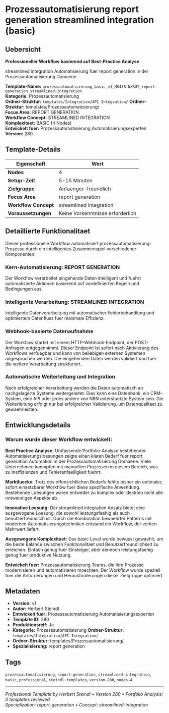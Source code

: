 # Prozessautomatisierung report generation streamlined integration (basic)

## Uebersicht

**Professioneller Workflow basierend auf Best-Practice Analyse**

streamlined integration Automatisierung fuer report generation in der Prozessautomatisierung Domaene.

**Template-Name:** `prozessautomatisierung_basic_v1_HS438.NXRUY_report-generation_streamlined-integration`  
**Kategorie:** Prozessautomatisierung  
**Ordner-Struktur:** `templates/Integration/API-Integration/`
**Ordner-Struktur:** templates/Prozessautomatisierung/  
**Focus Area:** REPORT GENERATION  
**Workflow Concept:** STREAMLINED INTEGRATION  
**Komplexitaet:** BASIC (4 Nodes)  
**Entwickelt fuer:** Prozessautomatisierung Automatisierungsexperten  
**Version:** 280

## Template-Details

| **Eigenschaft** | **Wert** |
|------------------|----------|
| **Nodes** | 4 |
| **Setup-Zeit** | 5-15 Minuten |
| **Zielgruppe** | Anfaenger-freundlich |
| **Focus Area** | report generation |
| **Workflow Concept** | streamlined integration |
| **Voraussetzungen** | Keine Vorkenntnisse erforderlich |

## Detaillierte Funktionalitaet

Dieser professionelle Workflow automatisiert prozessautomatisierung-Prozesse durch ein intelligentes Zusammenspiel verschiedener Komponenten:

### Kern-Automatisierung: REPORT GENERATION
Der Workflow verarbeitet eingehende Daten intelligent und fuehrt automatisierte Aktionen basierend auf vordefinierten Regeln und Bedingungen aus.

### Intelligente Verarbeitung: STREAMLINED INTEGRATION
Intelligente Datenverarbeitung mit automatischer Fehlerbehandlung und optimiertem Datenfluss fuer maximale Effizienz.

### Webhook-basierte Datenaufnahme
Der Workflow startet mit einem HTTP-Webhook-Endpoint, der POST-Anfragen entgegennimmt. Dieser Endpoint ist sofort nach Aktivierung des Workflows verfuegbar und kann von beliebigen externen Systemen angesprochen werden. Die eingehenden Daten werden validiert und fuer die weitere Verarbeitung strukturiert.

### Automatische Weiterleitung und Integration
Nach erfolgreicher Verarbeitung werden die Daten automatisch an nachgelagerte Systeme weitergeleitet. Dies kann eine Datenbank, ein CRM-System, eine API oder jedes andere von N8N unterstuetzte System sein. Die Weiterleitung erfolgt nur bei erfolgreicher Validierung, um Datenqualitaet zu gewaehrleisten.





## Entwicklungsdetails

### Warum wurde dieser Workflow entwickelt:

**Best Practice Analyse:** Umfassende Portfolio-Analyse bestehender Automatisierungsloesungen zeigte einen klaren Bedarf fuer report generation Automation in der Prozessautomatisierung Domaene. Viele Unternehmen kaempfen mit manuellen Prozessen in diesem Bereich, was zu Ineffizienzen und Fehleranfaelligkeit fuehrt.

**Marktluecke:** Trotz des offensichtlichen Bedarfs fehlte bisher ein optimaler, sofort einsetzbarer Workflow fuer diese spezifische Anwendung. Bestehende Loesungen waren entweder zu komplex oder deckten nicht alle notwendigen Aspekte ab.

**Innovative Loesung:** Der streamlined integration Ansatz bietet eine ausgewogene Loesung, die sowohl leistungsfaehig als auch benutzerfreundlich ist. Durch die Kombination bewaehrter Patterns mit modernen Automatisierungstechniken entstand ein Workflow, der echten Mehrwert liefert.

**Ausgewogene Komplexitaet:** Das basic Level wurde bewusst gewaehlt, um die beste Balance zwischen Funktionalitaet und Benutzerfreundlichkeit zu erreichen. Einfach genug fuer Einsteiger, aber dennoch leistungsfaehig genug fuer produktive Nutzung.

**Entwickelt fuer:** Prozessautomatisierung Teams, die ihre Prozesse modernisieren und automatisieren moechten. Der Workflow wurde speziell fuer die Anforderungen und Herausforderungen dieser Zielgruppe optimiert.

## Metadaten

- **Version:** v1
- **Autor:** Herbert Steindl
- **Entwickelt fuer:** Prozessautomatisierung Automatisierungsexperten
- **Template ID:** 280
- **Produktionsreif:** Ja
- **Kategorie:** Prozessautomatisierung
**Ordner-Struktur:** `templates/Integration/API-Integration/`
- **Ordner-Struktur:** templates/Prozessautomatisierung/
- **Spezialisierung:** report generation

## Tags

`prozessautomatisierung`, `report-generation`, `streamlined-integration`, `basic`, `professional`, `steindl-templates`, `version-280`, `nodes-4`

---

*Professional Template by Herbert Steindl • Version 280 • Portfolio Analysis: 0 templates reviewed*  
*Specialization: report-generation • Concept: streamlined-integration*